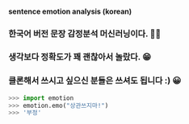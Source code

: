 #### sentence emotion analysis (korean)
### 한국어 버전 문장 감정분석 머신러닝이다. 🎇🎈
### 생각보다 정확도가 꽤 괜찮아서 놀랐다. 😁
### 클론해서 쓰시고 싶으신 분들은 쓰셔도 됩니다 :) 😀

``` Python
>>> import emotion
>>> emotion.emo("상관쓰지마!")
>>> '부정'
```
